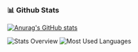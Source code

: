 ### 📊 Github Stats
[![Anurag's GitHub stats](https://github-readme-stats.vercel.app/api?username=solarmove)](https://github.com/anuraghazra/github-readme-stats)
  
![Stats Overview](https://raw.githubusercontent.com/Solarmove/github-stats-transparent/output/generated/overview.svg)
![Most Used Languages](https://raw.githubusercontent.com/Solarmove/github-stats-transparent/output/generated/languages.svg)

</a>
